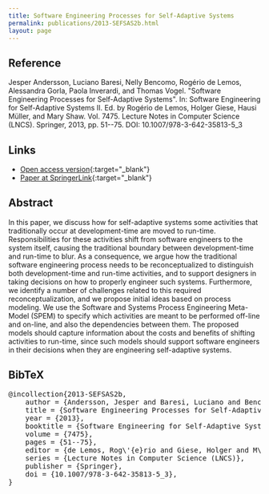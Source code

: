 ```yaml
---
title: Software Engineering Processes for Self-Adaptive Systems
permalink: publications/2013-SEFSAS2b.html
layout: page
---
```


## Reference
Jesper Andersson, Luciano Baresi, Nelly Bencomo, Rogério de Lemos, Alessandra Gorla, Paola Inverardi, and Thomas Vogel. "Software Engineering Processes for Self-Adaptive Systems". In: Software Engineering for Self-Adaptive Systems II. Ed. by Rogério de Lemos, Holger Giese, Hausi Müller, and Mary Shaw. Vol. 7475. Lecture Notes in Computer Science (LNCS). Springer, 2013, pp. 51--75. DOI: 10.1007/978-3-642-35813-5\_3

## Links
* [Open access version](https://zenodo.org/record/1248929){:target="_blank"}
* [Paper at SpringerLink](https://doi.org/10.1007/978-3-642-35813-5_3){:target="_blank"}

## Abstract
In this paper, we discuss how for self-adaptive systems some activities that traditionally occur at development-time are moved to run-time. Responsibilities for these activities shift from software engineers to the system itself, causing the traditional boundary between development-time and run-time to blur. As a consequence, we argue how the traditional software engineering process needs to be reconceptualized to distinguish both development-time and run-time activities, and to support designers in taking decisions on how to properly engineer such systems. Furthermore, we identify a number of challenges related to this required reconceptualization, and we propose initial ideas based on process modeling. We use the Software and Systems Process Engineering Meta-Model (SPEM) to specify which activities are meant to be performed off-line and on-line, and also the dependencies between them. The proposed models should capture information about the costs and benefits of shifting activities to run-time, since such models should support software engineers in their decisions when they are engineering self-adaptive systems.

## BibTeX

<div class="bibtex">
<pre>@incollection{2013-SEFSAS2b,
    author = {Andersson, Jesper and Baresi, Luciano and Bencomo, Nelly and de Lemos, Rog\'{e}rio and Gorla, Alessandra and Inverardi, Paola and Vogel, Thomas},
    title = {Software Engineering Processes for Self-Adaptive Systems},
    year = {2013},
    booktitle = {Software Engineering for Self-Adaptive Systems II},
    volume = {7475},
    pages = {51--75},
    editor = {de Lemos, Rog\'{e}rio and Giese, Holger and M\"{u}ller, Hausi and Shaw, Mary},
    series = {Lecture Notes in Computer Science (LNCS)},
    publisher = {Springer},
    doi = {10.1007/978-3-642-35813-5_3},
}</pre>
</div>
